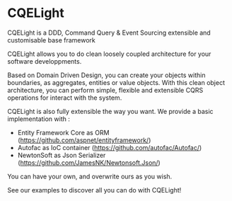 # CQELight

CQELight is a DDD, Command Query & Event Sourcing extensible and customisable base framework

CQELight allows you to do clean loosely coupled architecture for your software developpments.

Based on Domain Driven Design, you can create your objects within boundaries, as aggregates, entities or value objects.
With this clean object architecture, you can perform simple, flexible and extensible CQRS operations for interact with the system.

CQELight is also fully extensible the way you want. We provide a basic implementation with :

 - Entity Framework Core as ORM (https://github.com/aspnet/entityframework/)
 - Autofac as IoC container (https://github.com/autofac/Autofac/)
 - NewtonSoft as Json Serializer (https://github.com/JamesNK/Newtonsoft.Json/)
 
 You can have your own, and overwrite ours as you wish.

See our examples to discover all you can do with CQELight!
